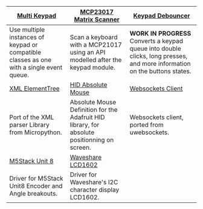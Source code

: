| [Multi Keypad](https://github.com/Neradoc/Circuitpython_Multi_Keypad) | [MCP23017 Matrix Scanner](https://github.com/Neradoc/circuitpython-mcp23017-scanner) | [Keypad Debouncer](https://github.com/Neradoc/Circuitpython_Keypad_Debouncer) |
| ---      | ---      | ---      |
| Use multiple instances of keypad or compatible classes as one with a single event queue. | Scan a keyboard with a MCP21017 using an API modelled after the keypad module. | **WORK IN PROGRESS** Converts a keypad queue into double clicks, long presses, and more information on the buttons states. |
| [XML ElementTree](https://github.com/Neradoc/Circuitpython-ElementTree) | [HID Absolute Mouse](https://github.com/Neradoc/CircuitPython_Absolute_Mouse) | [Websockets Client](https://github.com/Neradoc/websockets-for-circuitpython) |
| Port of the XML parser Library from Micropython. | Absolute Mouse Definition for the Adafruit HID library, for absolute positionning on screen. | Websockets client, ported from uwebsockets. |
| [M5Stack Unit 8](https://github.com/Neradoc/circuitpython-m5stack-unit8) | [Waveshare LCD1602](https://github.com/Neradoc/Circuitpython_Waveshare_LCD1602) |  |
| Driver for M5Stack Unit8 Encoder and Angle breakouts. | Driver for Waveshare's I2C character display LCD1602. |  |

<!--
https://github.com/Neradoc/Circuitpython_Keyboard_Layouts

Libraries
https://github.com/Neradoc/Circuitpython-ElementTree
https://github.com/Neradoc/CircuitPython_Absolute_Mouse
https://github.com/Neradoc/websockets-for-circuitpython

Drivers
https://github.com/Neradoc/circuitpython_openlcd_mini

Helpers
https://github.com/Neradoc/twatch-scripts
https://github.com/Neradoc/Circuitpyton-Bundler
https://github.com/Neradoc/macos-likes-circuitpython

Work in Progress
https://github.com/Neradoc/blinka-multi-mcp2221
https://github.com/Neradoc/ugit-for-circuitpython
https://github.com/Neradoc/unatsort
-->
